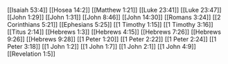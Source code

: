 [[Isaiah 53:4]]
[[Hosea 14:2]]
[[Matthew 1:21]]
[[Luke 23:41]]
[[Luke 23:47]]
[[John 1:29]]
[[John 1:31]]
[[John 8:46]]
[[John 14:30]]
[[Romans 3:24]]
[[2 Corinthians 5:21]]
[[Ephesians 5:25]]
[[1 Timothy 1:15]]
[[1 Timothy 3:16]]
[[Titus 2:14]]
[[Hebrews 1:3]]
[[Hebrews 4:15]]
[[Hebrews 7:26]]
[[Hebrews 9:26]]
[[Hebrews 9:28]]
[[1 Peter 1:20]]
[[1 Peter 2:22]]
[[1 Peter 2:24]]
[[1 Peter 3:18]]
[[1 John 1:2]]
[[1 John 1:7]]
[[1 John 2:1]]
[[1 John 4:9]]
[[Revelation 1:5]]
